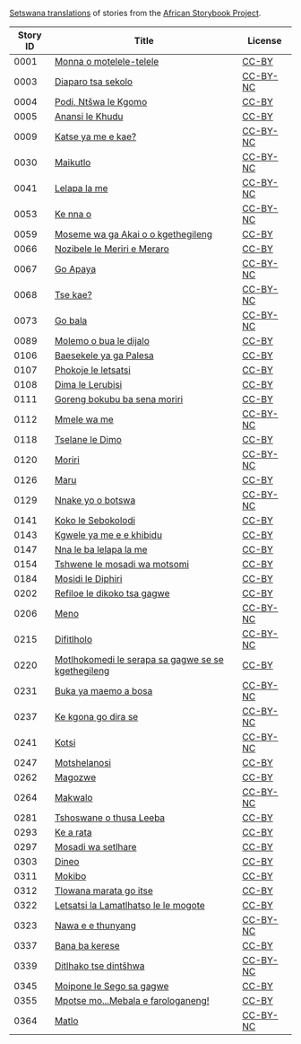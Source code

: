 [Setswana translations](http://my.africanstorybook.org/language/setswana) of stories from the [African Storybook Project](http://my.africanstorybook.org).

Story ID | Title | License
-------- | ----- | -------
0001 | [Monna o motelele-telele ](http://my.africanstorybook.org/stories/monna-o-motelele-telele) | [CC-BY](https://creativecommons.org/licenses/by/3.0/)
0003 | [Diaparo tsa sekolo](http://my.africanstorybook.org/stories/diaparo-tsa-sekolo) | [CC-BY-NC](http://creativecommons.org/licenses/by-nc/3.0/)
0004 | [Podi, Ntšwa le Kgomo ](http://my.africanstorybook.org/stories/podi-ntšwa-le-kgomo) | [CC-BY](https://creativecommons.org/licenses/by/3.0/)
0005 | [Anansi le Khudu](http://my.africanstorybook.org/stories/anansi-le-khudu) | [CC-BY](https://creativecommons.org/licenses/by/3.0/)
0009 | [Katse ya me e kae?](http://my.africanstorybook.org/stories/katse-ya-me-e-kae) | [CC-BY-NC](http://creativecommons.org/licenses/by-nc/3.0/)
0030 | [Maikutlo](http://my.africanstorybook.org/stories/maikutlo) | [CC-BY-NC](http://creativecommons.org/licenses/by-nc/3.0/)
0041 | [Lelapa la me](http://my.africanstorybook.org/stories/lelapa-la-me) | [CC-BY-NC](http://creativecommons.org/licenses/by-nc/3.0/)
0053 | [Ke nna o](http://my.africanstorybook.org/stories/ke-nna-o) | [CC-BY-NC](http://creativecommons.org/licenses/by-nc/3.0/)
0059 | [Moseme wa ga Akai o o kgethegileng](http://my.africanstorybook.org/stories/moseme-wa-ga-akai-o-o-kgethegileng) | [CC-BY](https://creativecommons.org/licenses/by/3.0/)
0066 | [Nozibele le Meriri e Meraro ](http://my.africanstorybook.org/stories/nozibele-le-meriri-e-meraro) | [CC-BY](https://creativecommons.org/licenses/by/3.0/)
0067 | [Go Apaya](http://my.africanstorybook.org/stories/go-apaya) | [CC-BY-NC](http://creativecommons.org/licenses/by-nc/3.0/)
0068 | [Tse kae?](http://my.africanstorybook.org/stories/tse-kae) | [CC-BY-NC](http://creativecommons.org/licenses/by-nc/3.0/)
0073 | [Go bala](http://my.africanstorybook.org/stories/go-bala-0) | [CC-BY-NC](http://creativecommons.org/licenses/by-nc/3.0/)
0089 | [Molemo o bua le dijalo](http://my.africanstorybook.org/stories/molemo-o-bua-le-dijalo) | [CC-BY](https://creativecommons.org/licenses/by/4.0/)
0106 | [Baesekele ya ga Palesa](http://my.africanstorybook.org/stories/baesekele-ya-ga-palesa) | [CC-BY](https://creativecommons.org/licenses/by/4.0/)
0107 | [Phokoje le letsatsi](http://my.africanstorybook.org/stories/phokoje-le-letsatsi) | [CC-BY](https://creativecommons.org/licenses/by/3.0/)
0108 | [Dima le Lerubisi](http://my.africanstorybook.org/stories/dima-le-lerubisi) | [CC-BY](https://creativecommons.org/licenses/by/3.0/)
0111 | [Goreng bokubu ba sena moriri](http://my.africanstorybook.org/stories/goreng-bokubu-ba-sena-moriri) | [CC-BY](https://creativecommons.org/licenses/by/3.0/)
0112 | [Mmele wa me](http://my.africanstorybook.org/stories/mmele-wa-me) | [CC-BY-NC](http://creativecommons.org/licenses/by-nc/3.0/)
0118 | [Tselane le Dimo](http://my.africanstorybook.org/stories/tselane-le-dimo) | [CC-BY](https://creativecommons.org/licenses/by/3.0/)
0120 | [Moriri](http://my.africanstorybook.org/stories/moriri) | [CC-BY-NC](http://creativecommons.org/licenses/by-nc/3.0/)
0126 | [Maru](http://my.africanstorybook.org/stories/maru-2) | [CC-BY](https://creativecommons.org/licenses/by/3.0/)
0129 | [Nnake yo o botswa](http://my.africanstorybook.org/stories/nnake-yo-o-botswa) | [CC-BY-NC](http://creativecommons.org/licenses/by-nc/3.0/)
0141 | [Koko le Sebokolodi](http://my.africanstorybook.org/stories/koko-le-sebokolodi) | [CC-BY](https://creativecommons.org/licenses/by/3.0/)
0143 | [Kgwele ya me e e khibidu](http://my.africanstorybook.org/stories/kgwele-ya-me-e-e-khibidu) | [CC-BY](https://creativecommons.org/licenses/by/4.0/)
0147 | [Nna le ba lelapa la me](http://my.africanstorybook.org/stories/nna-le-ba-lelapa-la-me) | [CC-BY](https://creativecommons.org/licenses/by/3.0/)
0154 | [Tshwene le mosadi wa motsomi](http://my.africanstorybook.org/stories/tshwene-le-mosadi-wa-motsomi) | [CC-BY](https://creativecommons.org/licenses/by/3.0/)
0184 | [Mosidi le Diphiri ](http://my.africanstorybook.org/stories/mosidi-le-diphiri) | [CC-BY](https://creativecommons.org/licenses/by/3.0/)
0202 | [Refiloe le dikoko tsa gagwe](http://my.africanstorybook.org/stories/refiloe-le-dikoko-tsa-gagwe) | [CC-BY](https://creativecommons.org/licenses/by/3.0/)
0206 | [Meno](http://my.africanstorybook.org/stories/meno) | [CC-BY-NC](http://creativecommons.org/licenses/by-nc/3.0/)
0215 | [Difitlholo](http://my.africanstorybook.org/stories/difitlholo) | [CC-BY-NC](http://creativecommons.org/licenses/by-nc/3.0/)
0220 | [Motlhokomedi le serapa sa gagwe se se kgethegileng](http://www.africanstorybook.org/stories/motlhokomedi-le-serapa-sa-gagwe-se-se-kgethegileng) | [CC-BY](https://creativecommons.org/licenses/by/4.0/)
0231 | [Buka ya maemo a bosa](http://my.africanstorybook.org/stories/buka-ya-maemo-bosa) | [CC-BY-NC](http://creativecommons.org/licenses/by-nc/3.0/)
0237 | [Ke kgona go dira se](http://my.africanstorybook.org/stories/ke-kgona-go-dira-se) | [CC-BY-NC](http://creativecommons.org/licenses/by-nc/3.0/)
0241 | [Kotsi](http://my.africanstorybook.org/stories/kotsi-0) | [CC-BY-NC](http://creativecommons.org/licenses/by-nc/3.0/)
0247 | [Motshelanosi](http://my.africanstorybook.org/stories/motshelanosi) | [CC-BY](https://creativecommons.org/licenses/by/3.0/)
0262 | [Magozwe](http://my.africanstorybook.org/stories/magozwe-5) | [CC-BY](https://creativecommons.org/licenses/by/4.0/)
0264 | [Makwalo](http://my.africanstorybook.org/stories/makwalo) | [CC-BY-NC](http://creativecommons.org/licenses/by-nc/3.0/)
0281 | [Tshoswane o thusa Leeba](http://my.africanstorybook.org/stories/tshoswane-o-thusa-leeba) | [CC-BY](https://creativecommons.org/licenses/by/3.0/)
0293 | [Ke a rata](http://my.africanstorybook.org/stories/ke-rata) | [CC-BY](https://creativecommons.org/licenses/by/3.0/)
0297 | [Mosadi wa setlhare](http://my.africanstorybook.org/stories/mosadi-wa-setlhare) | [CC-BY](https://creativecommons.org/licenses/by/3.0/)
0303 | [Dineo](http://my.africanstorybook.org/stories/dineo) | [CC-BY](https://creativecommons.org/licenses/by/3.0/)
0311 | [Mokibo](http://my.africanstorybook.org/stories/mokibo) | [CC-BY](https://creativecommons.org/licenses/by/3.0/)
0312 | [Tlowana marata go itse](http://my.africanstorybook.org/stories/tlowana-marata-go-itse) | [CC-BY](https://creativecommons.org/licenses/by/3.0/)
0322 | [Letsatsi la Lamatlhatso le le mogote](http://my.africanstorybook.org/stories/letsatsi-la-lamatlhatso-le-le-mogote) | [CC-BY](https://creativecommons.org/licenses/by/3.0/)
0323 | [Nawa e e thunyang](http://my.africanstorybook.org/stories/nawa-e-e-thunyang) | [CC-BY-NC](http://creativecommons.org/licenses/by-nc/3.0/)
0337 | [Bana ba kerese](http://my.africanstorybook.org/stories/bana-ba-kerese-0) | [CC-BY](https://creativecommons.org/licenses/by/3.0/)
0339 | [Ditlhako tse dintšhwa](http://my.africanstorybook.org/stories/ditlhako-tse-dintšhwa) | [CC-BY-NC](http://creativecommons.org/licenses/by-nc/3.0/)
0345 | [Moipone le Sego sa gagwe](http://my.africanstorybook.org/stories/moipone-le-sego-sa-gagwe) | [CC-BY](https://creativecommons.org/licenses/by/3.0/)
0355 | [Mpotse mo...Mebala e farologaneng!](http://my.africanstorybook.org/stories/mpotse-momebala-e-farologaneng) | [CC-BY](https://creativecommons.org/licenses/by/3.0/)
0364 | [Matlo](http://my.africanstorybook.org/stories/matlo) | [CC-BY-NC](http://creativecommons.org/licenses/by-nc/3.0/)
